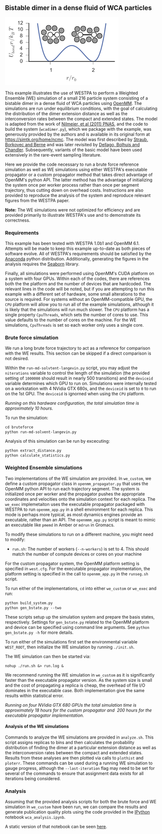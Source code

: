 ## Bistable dimer in a dense fluid of WCA particles

![WCA potential](wca_potential.png)

This example illustrates the use of WESTPA to perform a Weighted Ensemble (WE) simulation
of a small 216 particle system consisting of a bistable dimer in a dense fluid of WCA particles using [OpenMM](http://openmm.org/).
The simulations are run under equilibrium conditions, with the goal of calculating the distribution of the dimer extension distance
as well as the interconversion rates between the compact and extended states.
The model is adapted from the work of [Nilmeier, et al (2011) PNAS](https://dx.doi.org/10.1073/pnas.1106094108),
and the code to build the system (`wcadimer.py`), which we package with the example, was generously provided by the authors and is available in 
its original form at https://simtk.org/home/ncmc. 
The model was first described by [Straub, Borkovec and Berne](http://dx.doi.org/10.1063/1.455678) and was later revisited by 
[Dellago, Bolhuis and Chandler](http://dx.doi.org/10.1063/1.478569). 
Subsequently, variants of the basic model have been used extensively in the rare-event sampling literature. 

Here we provide the code necessary to run a brute force reference simulation as well as WE simulations using either WESTPA's 
executable propagator or a custom propagator method that takes direct advantage of OpenMM's python API. 
The latter method has the advantage of initializing the system once per worker process rather than once per segment trajectory,
thus cutting down on overhead costs.
Instructions are also provided to reproduce the analysis of the system and reproduce relevant figures from the WESTPA paper.

**Note:** The WE simulations were not optimized for efficiency and are provided primarily to illustrate WESTPA's use and to
demonstrate its correctness.

### Requirements

This example has been tested with WESTPA 1.0b1 and OpenMM 6.1. Attempts will be made to keep this example up-to-date as 
both pieces of software evolve.
All of WESTPA's requirements should be satisfied by the [Anaconda](https://store.continuum.io/cshop/anaconda/) python distribution.
Additionally, generating the figures in the analysis requires the [Seaborn](http://web.stanford.edu/~mwaskom/software/seaborn/index.html) library.

Finally, all simulations were performed using OpenMM's CUDA platform on a system with four GPUs. 
Within each of the codes, there are references both the the platform and the number of devices that are hardcoded.
The relevant lines in the code will be noted, but if you are attempting to run this example with a different set of hardware, some small alterations
to the source is required.
For systems without an OpenMM-compatible GPU, the `CPU` platform will allow you to run all of the example simulations, although it is likely that
the simulations will run much slower.
The `CPU` platform has a single property `CpuThreads`, which sets the number of cores to use. 
This value defaults to the number of cores on the machine. 
For the WE simulations, `CpuThreads` is set so each worker only uses a single core.

### Brute force simulation

We run a long brute force trajectory to act as a reference for comparison with the WE results.
This section can be skipped if a direct comparison is not desired.

Within the `run-md-solvtent-langevin.py` script, you may adjust the `niterations` variable to control the length of the simulation
(the provided setting of `1000000` should result in nearly 500 transitions) and the `deviceid` variable determines which GPU to run on.
Simulations were internally tested on a workstation with 4 NVidia GTX 680s, and the `deviceid` is set to `0` to run on the 1st GPU.
The `deviceid` is ignorned when using the `CPU` platform.

*Running on this hardware configuration, the total simulation time is approximately 10 hours.*

To run the simulation:

```
cd bruteforce
python run-md-solvent-langevin.py
```

Analysis of this simulation can be run by excecuting:

```
python extract_distance.py
python calculate_statistics.py
```
### Weighted Ensemble simulations

Two implementations of the WE simulation are provided.
In `we_custom`, we define a custom propagator class in `openmm_propagator.py` that uses the OpenMM python API to run each trajectory segment.
The system is initialized once per worker and the propagator pushes the appropriate coordinates and velocities onto the simulation context for
each replica.
The `we_exec` implemetaiton uses the executable propagator packaged with WESTPA to run `openmm_app.py` in a shell environment for each replica. 
This mode is perhaps more typical, as most dynamics engines provide an executable, rather than an API.
The `openmmm_app.py` script is meant to mimic an executable like `pmemd` in Amber or `mdrun` in Gromacs.

To modify these simulations to run on a different machine, you might need to modify:

- `run.sh`: The number of workers (`--n-workers`) is set to 4. This should match the number of compute devices or cores on your machine

For the custom propagator system, the OpenMM platform setting is specified in `west.cfg`. 
For the executable propagator implementation, the platform setting is specified in the call to `openmm_app.py` in the `runseg.sh` script.

To run either of the implementations, `cd` into either `we_custom` or `we_exec` and run:

```
python build_system.py
python gen_bstate.py --two
```

These scripts setup up the simulation system and prepare the basis states, respectively.
Settings for `gen_bstate.py` related to the OpenMM platform and device can be specified using command line arguments. See
`python gen_bstate.py -h` for more details.

To run either of the simulations first set the environmental variable `WEST_ROOT`, then initialize the WE simulation 
by running `./init.sh`.

The WE simulation can then be started via:

```
nohup ./run.sh &> run.log &
```

We recommend running the WE simulation in `we_custom` as it is significantly faster than the executable propagator version. 
As the system size is small and the cost of propagating a replica is cheap, the overhead of file I/O dominates in the executable case.
Both implementation give the same results within statistical error.

*Running on four NVidia GTX 680 GPUs the total simulation time is approximately 18 hours for the custom propagator and  200 hours for the
executable propagator implementation.*

#### Analysis of the WE simulations

Commands to analyze the WE simulations are provided in `analyze.sh`. 
This script assigns replicas to bins and then calculates the probability distribution of finding the dimer at a particular extension distance 
as well as the interconversion rates between the compact and extended states.
Results from these analyses are then plotted via calls to `plothist` and `ploterr`.
These commands can be used during a running WE simulation to gauge progress, although the `--last-iteration` flag may need to be set for several of 
the commands to ensure that assignment data exists for all iterations being considered.

### Analysis

Assuming that the provided analysis scripts for both the brute force and WE simulation in `we_custom` have been run, we can compare the results and generate
publication quality plots using the code provided in the [IPython](http://ipython.org/) notebook `wca_analysis.ipynb`.

A static version of that notebook can be seen [here](http://nbviewer.ipython.org/github/westpa/westpa/blob/master/lib/examples/wca-dimer_openmm/wca_analysis.ipynb).


